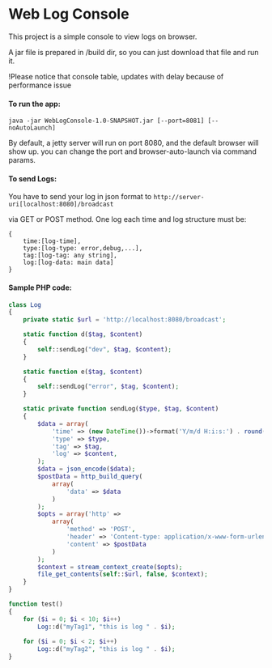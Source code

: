 # Web Log Console

This project is a simple console to view logs on browser.

A jar file is prepared in /build dir, so you can just download that file and run it.

!Please notice that console table, updates with delay because of performance issue

#### To run the app:

`java -jar WebLogConsole-1.0-SNAPSHOT.jar [--port=8081] [--noAutoLaunch]`

By default, a jetty server will run on port 8080, and the default browser will show up. you can change the port and
browser-auto-launch via command params.

#### To send Logs:

You have to send your log in json format to ``http://server-uri[localhost:8080]/broadcast``

via GET or POST method. One log each time and log structure must be:
```
{
    time:[log-time],
    type:[log-type: error,debug,...],
    tag:[log-tag: any string],
    log:[log-data: main data]
}
```
#### Sample PHP code:
```PHP
class Log
{
    private static $url = 'http://localhost:8080/broadcast';

    static function d($tag, $content)
    {
        self::sendLog("dev", $tag, $content);
    }

    static function e($tag, $content)
    {
        self::sendLog("error", $tag, $content);
    }

    static private function sendLog($type, $tag, $content)
    {
        $data = array(
            'time' => (new DateTime())->format('Y/m/d H:i:s:') . round(microtime(true) * 1000),
            'type' => $type,
            'tag' => $tag,
            'log' => $content,
        );
        $data = json_encode($data);
        $postData = http_build_query(
            array(
                'data' => $data
            )
        );
        $opts = array('http' =>
            array(
                'method' => 'POST',
                'header' => 'Content-type: application/x-www-form-urlencoded',
                'content' => $postData
            )
        );
        $context = stream_context_create($opts);
        file_get_contents(self::$url, false, $context);
    }
}

function test()
{
    for ($i = 0; $i < 10; $i++)
        Log::d("myTag1", "this is log " . $i);
        
    for ($i = 0; $i < 2; $i++)
        Log::d("myTag2", "this is log " . $i);
}
```



